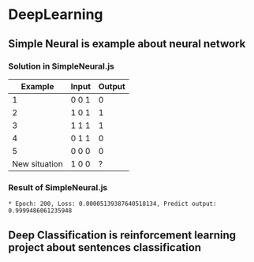 # DeepLearning

## Simple Neural is example about neural network
### Solution in SimpleNeural.js
|Example|Input|Output|
|-------|-----|------|
|1| 0 0 1 | 0 |
|2| 1 0 1 | 1 |
|3| 1 1 1 | 1 |
|4| 0 1 1 | 0 |
|5| 0 0 0 | 0 |
|New situation| 1 0 0 | ? |
### Result of SimpleNeural.js
` * Epoch: 200, Loss: 0.00005139387640518134, Predict output: 0.9999486061235948 `

## Deep Classification is reinforcement learning project about sentences classification